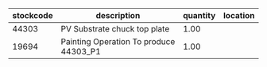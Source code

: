 |stockcode|description|quantity|location|
|---------|-----------|--------|--------|
|44303|PV Substrate chuck top plate|1.00||
|19694|Painting Operation To produce 44303_P1|1.00||
